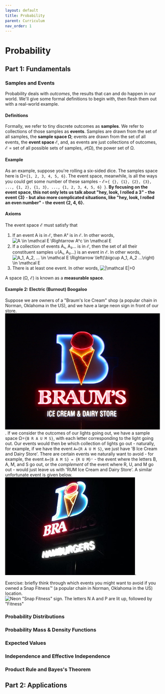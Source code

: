 ```yaml
---
layout: default
title: Probability
parent: Curriculum
nav_order: 1
---
```



# Probability
## Part 1: Fundamentals
### Samples and Events
Probability deals with _outcomes_, the results that can and do happen in our world. We'll give some formal definitions to begin with, then flesh them out with a real-world example.

#### Definitions
Formally, we refer to tiny discrete outcomes as **samples**.  We refer to collections of those samples as **events**. Samples are drawn from the set of all samples, the **sample space Ω**; events are drawn from the set of all events, the **event space ℰ**, and, as events are just collections of outcomes, ℰ = set of all possible sets of samples, 𝒫(Ω), the power set of Ω.

#### Example
As an example, suppose you're rolling a six-sided dice. The samples space here is Ω=`{1, 2, 3, 4, 5, 6}`. The event space, meanwhile, is all the ways you could get some number of these samples - ℰ=`{ {}, {1}, {2}, {3}, ..., {1, 2}, {1, 3}, ..., {1, 2, 3, 4, 5, 6} }`. **By focusing on the event space, this not only lets us talk about "hey, look, I rolled a 3" - the event {3} - but also more complicated situations, like "hey, look, I rolled an even number" - the event {2, 4, 6}.**

#### Axioms
The event space ℰ must satisfy that

1. If an event A is in ℰ, then Aᶜ is in ℰ. In other words, &nbsp;&nbsp; <img src="https://i.upmath.me/svg/A%20%5Cin%20%5Cmathcal%20E%20%5CRightarrow%20A%5Ec%20%5Cin%20%5Cmathcal%20E" alt="A \in \mathcal E \Rightarrow A^c \in \mathcal E" />
2. If a collection of events A₁, A₂... is in ℰ, then the set of all their constituent samples ∪(A₁, A₂...) is an event in ℰ. In other words, &nbsp;&nbsp; <img src="https://i.upmath.me/svg/A_1%2C%20A_2%2C%20...%20%5Cin%20%5Cmathcal%20E%20%5CRightarrow%20%5Cleft(%5Cbigcup%20A_1%2C%20A_2%20...%5Cright)%20%5Cin%20%5Cmathcal%20E" alt="A_1, A_2, ... \in \mathcal E \Rightarrow \left(\bigcup A_1, A_2 ...\right) \in \mathcal E" />
3. There is at least one event. In other words, <img src="https://i.upmath.me/svg/%7C%5Cmathcal%20E%7C%3E0" alt="|\mathcal E|&gt;0" />

A space (Ω, ℰ) is known as a **measurable space**.

#### Example 2: Electric (Burnout) Boogaloo

Suppose we are owners of a "Braum's Ice Cream" shop (a popular chain in Norman, Oklahoma in the US), and we have a large neon sign in front of our store.
![Neon "Braum's Ice Cream" sign. The letters B R A U M and S are lit up](braums_correct.jpg "Lit-up Braum's Ice Cream Sign"). If we consider the outcomes of our lights going out, we have a sample space Ω=`{B R A U M S}`, with each letter corresponding to the light going out. Our events would then be which collection of lights go out - naturally, for example, if we have the event `A={R A U M S}`, we just have 'B Ice Cream and Dairy Store'. There are certain events we naturally want to avoid - for example, the event `A={B A M S} = {R U M}ᶜ` - the event where the letters B, A, M, and S go out, or the *complement* of the event where R, U, and M go out - would just leave us with 'RUM Ice Cream and Dairy Store'. A similar unfortunate event is given below.
![Neon "Braum's Ice Cream" sign. The letters B R and A are lit up](braums_incorrect.jpg "Lit-up Braum's Ice Cream Sign fail").

Exercise: briefly think through which events you might want to avoid if you owned a Snap Fitness™ (a popular chain in Norman, Oklahoma in the US) location.
![Neon "Snap Fitness" sign. The letters N A and P are lit up, followed by "Fitness"](nap_fitness.jpg "Lit-up Snap Fitness Sign fail")



### Probability Distributions
### Probability Mass & Density Functions
### Expected Values
### Independence and Effective Independence
### Product Rule and Bayes's Theorem
## Part 2: Applications
